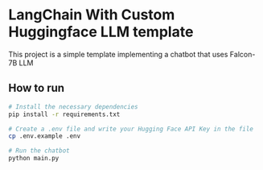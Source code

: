 # LangChain With Custom Huggingface LLM template

This project is a simple template implementing a chatbot that uses Falcon-7B LLM

## How to run

```bash
# Install the necessary dependencies
pip install -r requirements.txt

# Create a .env file and write your Hugging Face API Key in the file
cp .env.example .env

# Run the chatbot
python main.py
```
